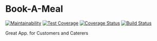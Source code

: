 # Book-A-Meal
[![Maintainability](https://api.codeclimate.com/v1/badges/564b796e95efda3da4f6/maintainability)](https://codeclimate.com/github/jideajayi11/Book-A-Meal/maintainability)
[![Test Coverage](https://api.codeclimate.com/v1/badges/564b796e95efda3da4f6/test_coverage)](https://codeclimate.com/github/jideajayi11/Book-A-Meal/test_coverage)
[![Coverage Status](https://coveralls.io/repos/github/jideajayi11/Book-A-Meal/badge.svg?branch=master)](https://coveralls.io/github/jideajayi11/Book-A-Meal?branch=master)
[![Build Status](https://travis-ci.org/jideajayi11/Book-A-Meal.svg?branch=master)](https://travis-ci.org/jideajayi11/Book-A-Meal)

Great App. for Customers and Caterers
